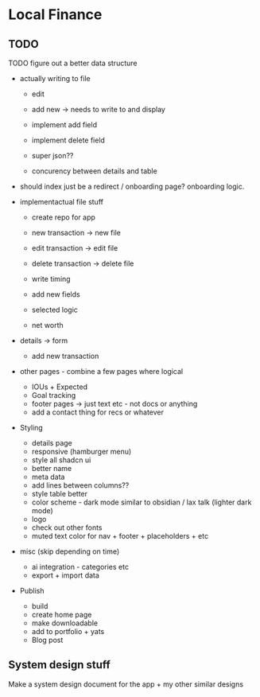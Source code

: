 # Local Finance

## TODO

TODO figure out a better data structure

- actually writing to file
  - edit
  - add new -> needs to write to and display

  - implement add field
  - implement delete field
  - super json??

  - concurency between details and table 

- should index just be a redirect / onboarding page? onboarding logic.

- implementactual file stuff
  - create repo for app
  - new transaction -> new file
  - edit transaction -> edit file
  - delete transaction -> delete file
  - write timing
  
  - add new fields
  - selected logic
  - net worth

- details -> form
  - add new transaction

- other pages - combine a few pages where logical

  - IOUs + Expected
  - Goal tracking
  - footer pages -> just text etc - not docs or anything
  - add a contact thing for recs or whatever

- Styling
  
  - details page
  - responsive (hamburger menu)
  - style all shadcn ui
  - better name
  - meta data
  - add lines between columns??
  - style table better
  - color scheme - dark mode similar to obsidian / lax talk (lighter dark mode)
  - logo
  - check out other fonts
  - muted text color for nav + footer + placeholders + etc

- misc (skip depending on time)

  - ai integration - categories etc
  - export + import data

- Publish

  - build
  - create home page
  - make downloadable
  - add to portfolio + yats
  - Blog post

## System design stuff

Make a system design document for the app + my other similar designs
